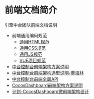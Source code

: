 # 前端文档简介
引擎中台团队前端文档说明

* 前端通用编码规范
  * [通用HTML规范](./docs/HTML规范.md) 
  * [通用CSS规范](./docs/CSS规范.md)
  * [通用JS规范](./docs/JS规范.md)
  * [VUE项目规范](./docs/VUE项目规范.md)
* [中台控制台前端架构方案说明](docs/20210521-中台架构说明文档-苏勋颖.md)
* [中台控制台前端架构选型说明-董海林](docs/20210414-业务中台前端架构-董海林.md)
* [中台控制台前端全局API](docs/20210521-中台前端全局API-苏勋颖.md)
* [CocosDashboard前端架构方案说明](docs/CocosDashboard前端技术架构方案.md)
* [计划-CocosDashboard微前端架构设计](docs/CocosDashboard微前端架构设计.md)
